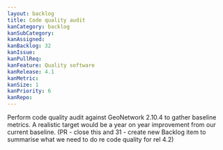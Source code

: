```yaml
---
layout: backlog
title: Code quality audit
kanCategory: backlog
kanSubCategory:
kanAssigned:
kanBacklog: 32
kanIssue:
kanPullReq:
kanFeature: Quality software
kanRelease: 4.1
kanMetric:
kanSize: 1
kanPriority: 6
kanRepo:
---
```

Perform code quality audit against GeoNetwork 2.10.4 to gather baseline metrics. A realistic target would be a year on year improvement from our current baseline. (PR - close this and 31 - create new Backlog item to summarise what we need to do re code quality for rel 4.2)
